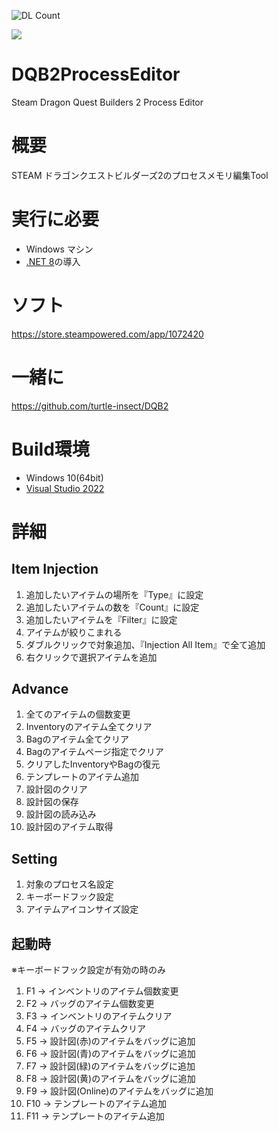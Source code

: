 ![DL Count](https://img.shields.io/github/downloads/turtle-insect/DQB2ProcessEditor/total.svg)

<p>
  <a>
    <img src="https://user-images.githubusercontent.com/30800900/144719392-5c175dcf-8bb2-456f-946e-81fc631e0c64.png"/>
  </a>
</p>

# DQB2ProcessEditor
Steam Dragon Quest Builders 2 Process Editor

# 概要
STEAM ドラゴンクエストビルダーズ2のプロセスメモリ編集Tool

# 実行に必要
* Windows マシン
* [.NET 8](https://dotnet.microsoft.com/en-us/download/dotnet/8.0)の導入

# ソフト
https://store.steampowered.com/app/1072420

# 一緒に
https://github.com/turtle-insect/DQB2  

# Build環境
* Windows 10(64bit)
* [Visual Studio 2022](https://visualstudio.microsoft.com/)

# 詳細
## Item Injection
1. 追加したいアイテムの場所を『Type』に設定
1. 追加したいアイテムの数を『Count』に設定
1. 追加したいアイテムを『Filter』に設定
1. アイテムが絞りこまれる
1. ダブルクリックで対象追加、『Injection All Item』で全て追加
1. 右クリックで選択アイテムを追加

## Advance
1. 全てのアイテムの個数変更
1. Inventoryのアイテム全てクリア
1. Bagのアイテム全てクリア
1. Bagのアイテムページ指定でクリア
1. クリアしたInventoryやBagの復元
1. テンプレートのアイテム追加
1. 設計図のクリア
1. 設計図の保存
1. 設計図の読み込み
1. 設計図のアイテム取得

## Setting
1. 対象のプロセス名設定
1. キーボードフック設定
1. アイテムアイコンサイズ設定

## 起動時
※キーボードフック設定が有効の時のみ
1. F1  -> インベントリのアイテム個数変更
1. F2  -> バッグのアイテム個数変更
1. F3  -> インベントリのアイテムクリア
1. F4  -> バッグのアイテムクリア
1. F5  -> 設計図(赤)のアイテムをバッグに追加
1. F6  -> 設計図(青)のアイテムをバッグに追加
1. F7  -> 設計図(緑)のアイテムをバッグに追加
1. F8  -> 設計図(黄)のアイテムをバッグに追加
1. F9  -> 設計図(Online)のアイテムをバッグに追加
1. F10 -> テンプレートのアイテム追加
1. F11 -> テンプレートのアイテム追加

